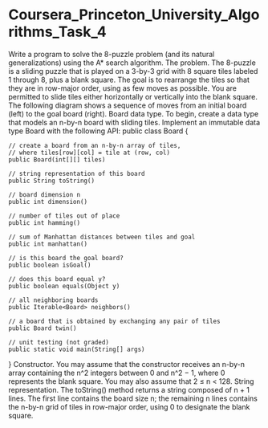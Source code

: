 # Coursera_Princeton_University_Algorithms_Task_4
Write a program to solve the 8-puzzle problem (and its natural generalizations) using the A* search algorithm.
The problem. The 8-puzzle is a sliding puzzle that is played on a 3-by-3 grid with 8 square tiles labeled 1 through 8, plus a blank square. The goal is to rearrange the tiles so that they are in row-major order, using as few moves as possible. You are permitted to slide tiles either horizontally or vertically into the blank square. The following diagram shows a sequence of moves from an initial board (left) to the goal board (right).
Board data type. To begin, create a data type that models an n-by-n board with sliding tiles. Implement an immutable data type Board with the following API:
public class Board {

    // create a board from an n-by-n array of tiles,
    // where tiles[row][col] = tile at (row, col)
    public Board(int[][] tiles)
                                           
    // string representation of this board
    public String toString()

    // board dimension n
    public int dimension()

    // number of tiles out of place
    public int hamming()

    // sum of Manhattan distances between tiles and goal
    public int manhattan()

    // is this board the goal board?
    public boolean isGoal()

    // does this board equal y?
    public boolean equals(Object y)

    // all neighboring boards
    public Iterable<Board> neighbors()

    // a board that is obtained by exchanging any pair of tiles
    public Board twin()

    // unit testing (not graded)
    public static void main(String[] args)

}
Constructor.  You may assume that the constructor receives an n-by-n array containing the n^2 integers between 0 and n^2 − 1, where 0 represents the blank square. You may also assume that 2 ≤ n < 128.
String representation.  The toString() method returns a string composed of n + 1 lines. The first line contains the board size n; the remaining n lines contains the n-by-n grid of tiles in row-major order, using 0 to designate the blank square.

